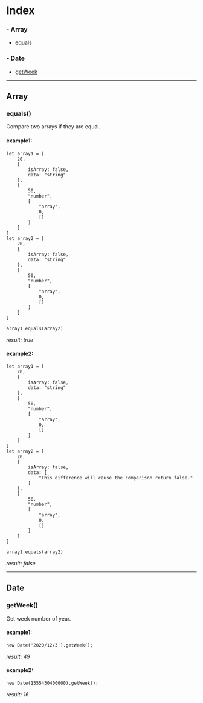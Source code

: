 # Index
### \- Array
* [equals](#equals)

### \- Date
* [getWeek](#getWeek)
 
---

## Array
### equals()
Compare two arrays if they are equal.
#### example1:
```
let array1 = [
    20, 
    {
        isArray: false,
        data: "string"
    },
    [
        50,
        "number",
        [
            "array",
            0,
            []
        ]
    ]
]
let array2 = [
    20, 
    {
        isArray: false,
        data: "string"
    },
    [
        50,
        "number",
        [
            "array",
            0,
            []
        ]
    ]
]

array1.equals(array2)
```
*result: true*

#### example2:

```
let array1 = [
    20, 
    {
        isArray: false,
        data: "string"
    },
    [
        50,
        "number",
        [
            "array",
            0,
            []
        ]
    ]
]
let array2 = [
    20, 
    {
        isArray: false,
        data: [
            "This difference will cause the comparison return false."
        ]
    },
    [
        50,
        "number",
        [
            "array",
            0,
            []
        ]
    ]
]

array1.equals(array2)
```
*result: false*

---

## Date
### getWeek()
Get week number of year.
#### example1:
```
new Date('2020/12/3').getWeek();
```
*result: 49*

#### example2:
```
new Date(1555430400000).getWeek();
```
*result: 16*
